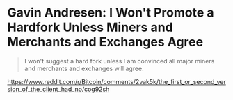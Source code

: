 # Gavin Andresen: I Won't Promote a Hardfork Unless Miners and Merchants and Exchanges Agree

> I won't suggest a hard fork unless I am convinced all major miners and merchants and exchanges will agree. 

https://www.reddit.com/r/Bitcoin/comments/2vak5k/the_first_or_second_version_of_the_client_had_no/cog92sh
